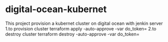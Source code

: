 # digital-ocean-kubernet
This project provision a kubernet cluster on digital ocean with jenkin server
 1.to provision cluster terraform apply -auto-approve -var do_token=<token>
 2.to destroy cluster terraform destroy -auto-approve -var do_token=<token>